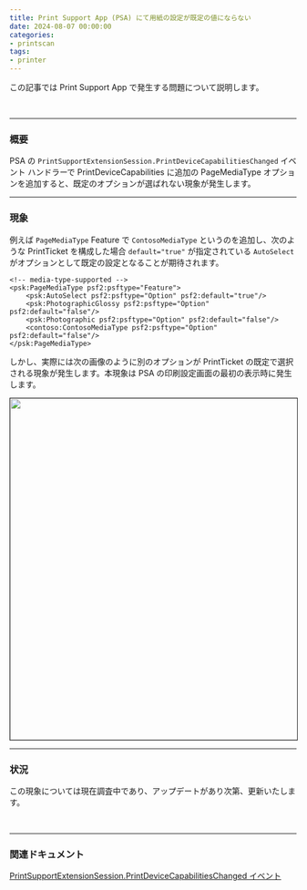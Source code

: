 ```yaml
---
title: Print Support App (PSA) にて用紙の設定が既定の値にならない
date: 2024-08-07 00:00:00
categories:
- printscan
tags:
- printer
---
```

この記事では Print Support App で発生する問題について説明します。
<!-- more -->
<br>

***
### 概要
PSA の `PrintSupportExtensionSession.PrintDeviceCapabilitiesChanged` イベント ハンドラーで PrintDeviceCapabilities に追加の PageMediaType オプションを追加すると、既定のオプションが選ばれない現象が発生します。

***
### 現象
例えば `PageMediaType` Feature で `ContosoMediaType` というのを追加し、次のような PrintTicket を構成した場合 `default="true"` が指定されている `AutoSelect` がオプションとして既定の設定となることが期待されます。

```
<!-- media-type-supported -->
<psk:PageMediaType psf2:psftype="Feature">
    <psk:AutoSelect psf2:psftype="Option" psf2:default="true"/>
    <psk:PhotographicGlossy psf2:psftype="Option" psf2:default="false"/>
    <psk:Photographic psf2:psftype="Option" psf2:default="false"/>
    <contoso:ContosoMediaType psf2:psftype="Option" psf2:default="false"/>
</psk:PageMediaType>
```

しかし、実際には次の画像のように別のオプションが PrintTicket の既定で選択される現象が発生します。本現象は PSA の印刷設定画面の最初の表示時に発生します。

<img src="https://jpwdkblog.github.io/images/psa-default-value/print-pref.png" width=600px align="left" border="1"><br clear="left">


***
### 状況

この現象については現在調査中であり、アップデートがあり次第、更新いたします。
  


<br>

***
### 関連ドキュメント

[PrintSupportExtensionSession.PrintDeviceCapabilitiesChanged イベント](https://learn.microsoft.com/ja-jp/uwp/api/windows.graphics.printing.printsupport.printsupportextensionsession.printdevicecapabilitieschanged?view=winrt-26100)
